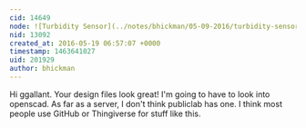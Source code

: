 ```yaml
---
cid: 14649
node: ![Turbidity Sensor](../notes/bhickman/05-09-2016/turbidity-sensor)
nid: 13092
created_at: 2016-05-19 06:57:07 +0000
timestamp: 1463641027
uid: 201929
author: bhickman
---
```


Hi ggallant. Your design files look great! I'm going to have to look into openscad. As far as a server, I don't think publiclab has one. I think most people use GitHub or Thingiverse for stuff like this.